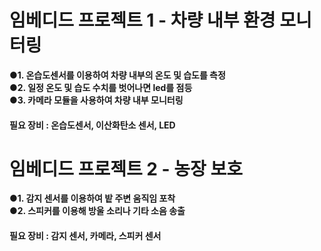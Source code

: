 # 임베디드 프로젝트 1 - 차량 내부 환경 모니터링

**●1. 온습도센서를 이용하여 차량 내부의 온도 및 습도를 측정**  
**●2. 일정 온도 및 습도 수치를 벗어나면 led를 점등**  
**●3. 카메라 모듈을 사용하여 차량 내부 모니터링**

#### 필요 장비 : 온습도센서, 이산화탄소 센서, LED

# 임베디드 프로젝트 2 - 농장 보호

**●1. 감지 센서를 이용하여 밭 주변 움직임 포착**  
**●2. 스피커를 이용해 방울 소리나 기타 소음 송출**

#### 필요 장비 : 감지 센서, 카메라, 스피커 센서
